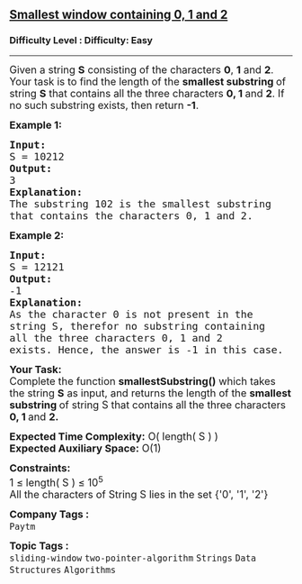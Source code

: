 <h2><a href="https://www.geeksforgeeks.org/problems/smallest-window-containing-0-1-and-2--170637/0">Smallest window containing 0, 1 and 2</a></h2><h3>Difficulty Level : Difficulty: Easy</h3><hr><div class="problems_problem_content__Xm_eO"><p><span style="font-size: 18px;">Given a string <strong>S</strong> consisting of the characters <strong>0</strong>, <strong>1</strong> and <strong>2</strong>. Your task is to find the length of the <strong>smallest substring </strong>of string <strong>S</strong> that contains all the three characters <strong>0, 1 </strong>and <strong>2</strong>. If no such substring exists, then return <strong>-1</strong>.</span></p>
<p><span style="font-size: 18px;"><strong>Example 1:</strong></span></p>
<pre><span style="font-size: 18px;"><strong>Input:</strong>
S = 10212
<strong>Output:</strong>
3
<strong>Explanation:</strong>
The substring 102 is the smallest substring
that contains the characters 0, 1 and 2.
</span></pre>
<p><span style="font-size: 18px;"><strong>Example 2:</strong></span></p>
<pre><span style="font-size: 18px;"><strong>Input: </strong>
S = 12121
<strong>Output:</strong>
-1
<strong>Explanation: </strong>
As the character 0 is not present in the
string S, therefor no substring containing
all the three characters 0, 1 and 2
exists. Hence, the answer is -1 in this case.</span></pre>
<p><span style="font-size: 18px;"><strong>Your Task:</strong><br>Complete the function <strong>smallestSubstring()</strong> which takes the string <strong>S</strong> as input, and returns the length of the <strong>smallest substring </strong>of string S that contains all the three characters <strong>0, 1 </strong>and <strong>2.</strong></span></p>
<p><span style="font-size: 18px;"><strong>Expected Time Complexity:</strong> O( length( S ) )<br><strong>Expected Auxiliary Space:</strong>&nbsp;O(1)</span></p>
<p><span style="font-size: 18px;"><strong>Constraints:</strong><br>1 ≤ length( S )&nbsp;≤ 10<sup>5</sup><br>All the characters of String S lies in the set {'0', '1', '2'}</span></p></div><p><span style=font-size:18px><strong>Company Tags : </strong><br><code>Paytm</code>&nbsp;<br><p><span style=font-size:18px><strong>Topic Tags : </strong><br><code>sliding-window</code>&nbsp;<code>two-pointer-algorithm</code>&nbsp;<code>Strings</code>&nbsp;<code>Data Structures</code>&nbsp;<code>Algorithms</code>&nbsp;